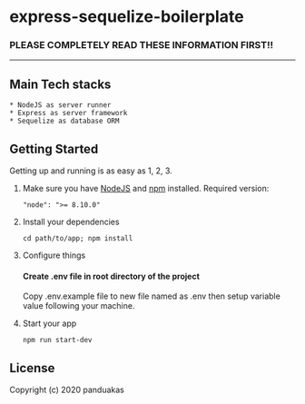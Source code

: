 # express-sequelize-boilerplate

### PLEASE COMPLETELY READ THESE INFORMATION FIRST!!

---

## Main Tech stacks

    * NodeJS as server runner
    * Express as server framework
    * Sequelize as database ORM

## Getting Started

Getting up and running is as easy as 1, 2, 3.

1.  Make sure you have [NodeJS](https://nodejs.org/) and [npm](https://www.npmjs.com/) installed.
    Required version:
    ```
    "node": ">= 8.10.0"
    ```
2.  Install your dependencies

    ```
    cd path/to/app; npm install
    ```

3.  Configure things

    #### Create .env file in root directory of the project

    Copy .env.example file to new file named as .env then setup variable value following your machine.

4.  Start your app

    ```
    npm run start-dev
    ```

## License

Copyright (c) 2020 panduakas
